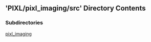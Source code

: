 ## 'PIXL/pixl_imaging/src' Directory Contents

### Subdirectories

[pixl_imaging](./pixl_imaging/README.md)

